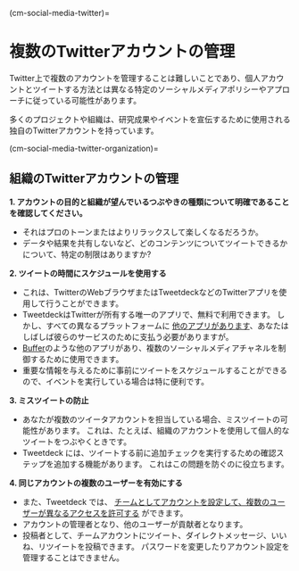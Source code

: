 (cm-social-media-twitter)=
# 複数のTwitterアカウントの管理

Twitter上で複数のアカウントを管理することは難しいことであり、個人アカウントとツイートする方法とは異なる特定のソーシャルメディアポリシーやアプローチに従っている可能性があります。

多くのプロジェクトや組織は、研究成果やイベントを宣伝するために使用される独自のTwitterアカウントを持っています。

(cm-social-media-twitter-organization)=
## 組織のTwitterアカウントの管理

**1. アカウントの目的と組織が望んでいるつぶやきの種類について明確であることを確認してください。**

* それはプロのトーンまたはよりリラックスして楽しくなるだろうか。
* データや結果を共有しないなど、どのコンテンツについてツイートできるかについて、特定の制限はありますか?

**2. ツイートの時間にスケジュールを使用する**

* これは、TwitterのWebブラウザまたはTweetdeckなどのTwitterアプリを使用して行うことができます。
* TweetdeckはTwitterが所有する唯一のアプリで、無料で利用できます。 しかし、すべての異なるプラットフォームに [他のアプリがあります](https://www.reviewgeek.com/52119/the-best-twitter-apps-for-every-platform/)、あなたはしばしば彼らのサービスのために支払う必要がありますが。
* [Buffer](https://buffer.com/)のような他のアプリがあり、複数のソーシャルメディアチャネルを制御するために使用できます。
* 重要な情報を与えるために事前にツイートをスケジュールすることができるので、イベントを実行している場合は特に便利です。

**3. ミスツイートの防止**

* あなたが複数のツイータアカウントを担当している場合、ミスツイートの可能性があります。 これは、たとえば、組織のアカウントを使用して個人的なツイートをつぶやくときです。
* Tweetdeck には、ツイートする前に追加チェックを実行するための確認ステップを追加する機能があります。 これはこの問題を防ぐのに役立ちます。

**4. 同じアカウントの複数のユーザーを有効にする**

* また、Tweetdeck では、 [チームとしてアカウントを設定して、複数のユーザーが異なるアクセスを許可する](https://help.twitter.com/en/using-twitter/tweetdeck-teams) ができます。
* アカウントの管理者となり、他のユーザーが貢献者となります。
* 投稿者として、チームアカウントにツイート、ダイレクトメッセージ、いいね、リツイートを投稿できます。 パスワードを変更したりアカウント設定を管理することはできません。
